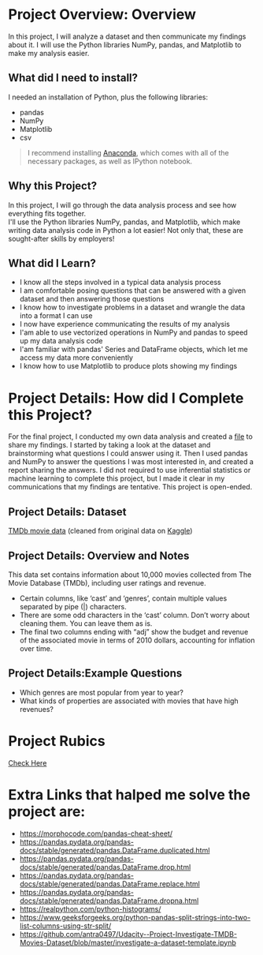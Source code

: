 # Project Overview: Overview
In this project, I will analyze a dataset and then communicate my findings about it. I will use the Python libraries NumPy, pandas, and Matplotlib to make my analysis easier.

## What did I need to install?
I needed an installation of Python, plus the following libraries:
* pandas
* NumPy
* Matplotlib
* csv

>I recommend installing [Anaconda](https://www.continuum.io/downloads), which comes with all of the necessary packages, as well as IPython notebook.

## Why this Project?
In this project, I will go through the data analysis process and see how everything fits together.<br />
I'll use the Python libraries NumPy, pandas, and Matplotlib, which make writing data analysis code in Python a lot easier! Not only that, these are sought-after skills by employers!

## What did I Learn?
* I know all the steps involved in a typical data analysis process
* I am comfortable posing questions that can be answered with a given dataset and then answering those questions
* I know how to investigate problems in a dataset and wrangle the data into a format I can use
* I now have experience communicating the results of my analysis
* I'am able to use vectorized operations in NumPy and pandas to speed up my data analysis code
* I'am familiar with pandas' Series and DataFrame objects, which let me access my data more conveniently
* I know how to use Matplotlib to produce plots showing my findings

# Project Details: How did I Complete this Project?
For the final project, I conducted my own data analysis and created a [file](https://github.com/beingjainparas/Udacity-Investigate_a_dataset/blob/master/Investigate_a_dataset-TMDb_movie_database.ipynb) to share my findings. I started by taking a look at the dataset and brainstorming what questions I could answer using it. Then I used pandas and NumPy to answer the questions I was most interested in, and created a report sharing the answers. I did not required to use inferential statistics or machine learning to complete this project, but I made it clear in my communications that my findings are tentative. This project is open-ended.

## Project Details: Dataset
[TMDb movie data](https://github.com/beingjainparas/Udacity-Investigate_a_dataset/blob/master/Resources/tmdb-movies.csv) (cleaned from original data on [Kaggle](https://www.kaggle.com/tmdb/tmdb-movie-metadata))

## Project Details: Overview and Notes
This data set contains information about 10,000 movies collected from The Movie Database (TMDb), including user ratings and revenue.
* Certain columns, like ‘cast’ and ‘genres’, contain multiple values separated by pipe (|) characters.
* There are some odd characters in the ‘cast’ column. Don’t worry about cleaning them. You can leave them as is.
* The final two columns ending with “adj” show the budget and revenue of the associated movie in terms of 2010 dollars, accounting for inflation over time.

## Project Details:Example Questions
* Which genres are most popular from year to year?
* What kinds of properties are associated with movies that have high revenues?

# Project Rubics
[Check Here](https://review.udacity.com/#!/rubrics/107/view)

# Extra Links that halped me solve the project are:
* https://morphocode.com/pandas-cheat-sheet/
* https://pandas.pydata.org/pandas-docs/stable/generated/pandas.DataFrame.duplicated.html
* https://pandas.pydata.org/pandas-docs/stable/generated/pandas.DataFrame.drop.html
* https://pandas.pydata.org/pandas-docs/stable/generated/pandas.DataFrame.replace.html
* https://pandas.pydata.org/pandas-docs/stable/generated/pandas.DataFrame.dropna.html
* https://realpython.com/python-histograms/
* https://www.geeksforgeeks.org/python-pandas-split-strings-into-two-list-columns-using-str-split/
* https://github.com/antra0497/Udacity--Project-Investigate-TMDB-Movies-Dataset/blob/master/investigate-a-dataset-template.ipynb